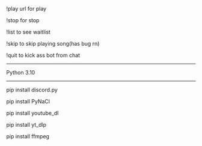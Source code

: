 !play url for play

!stop for stop

!list to see waitlist

!skip to skip playing song(has bug rn)

!quit to kick ass bot from chat

_______________________________

Python 3.10 

-------------------------------

pip install discord.py

pip install PyNaCl

pip install youtube_dl

pip install yt_dlp

pip install ffmpeg

